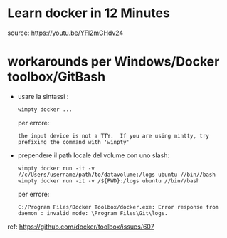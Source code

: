 # Learn docker in 12 Minutes


source: https://youtu.be/YFl2mCHdv24

# workarounds per Windows/Docker toolbox/GitBash

* usare la sintassi :
    ```
    wimpty docker ...
    ```

    per errore:
    ```
    the input device is not a TTY.  If you are using mintty, try prefixing the command with 'winpty'
    ```
* prependere il path locale del volume con uno slash:
    ```
    wimpty docker run -it -v //c/Users/username/path/to/datavolume:/logs ubuntu //bin//bash
    wimpty docker run -it -v /${PWD}:/logs ubuntu //bin//bash
    ```
	
	per errore:
    ```
    C:/Program Files/Docker Toolbox/docker.exe: Error response from daemon : invalid mode: \Program Files\Git\logs.	
    ```
	
ref: https://github.com/docker/toolbox/issues/607 
